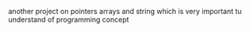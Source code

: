 another project on pointers arrays and string which is very important tu understand of programming concept
